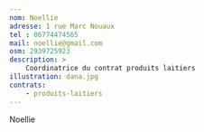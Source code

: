 ```yaml
---
nom: Noellie
adresse: 1 rue Marc Nouaux
tel : 06774474565
mail: noellie@gmail.com
osm: 2939725923
description: >
    Coordinatrice du contrat produits laitiers
illustration: dana.jpg
contrats:
    - produits-laitiers
---
```


Noellie